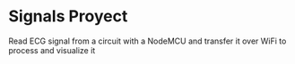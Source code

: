 # Signals Proyect
Read ECG signal from a circuit with a NodeMCU and transfer it over WiFi to process and visualize it

